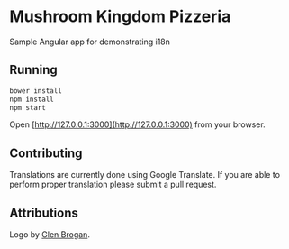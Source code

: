 # Mushroom Kingdom Pizzeria

Sample Angular app for demonstrating i18n

## Running

```bash
bower install
npm install
npm start
```

Open [http://127.0.0.1:3000](http://127.0.0.1:3000) from your browser.

## Contributing

Translations are currently done using Google Translate. If you are able to perform proper translation please submit a pull request.

## Attributions

Logo by [Glen Brogan](http://glenbrogan.tumblr.com/post/84178466182/mushroom-kingdom-pizza-shirt-design).
